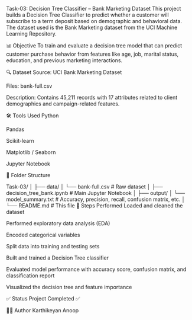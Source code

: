Task-03: Decision Tree Classifier – Bank Marketing Dataset
This project builds a Decision Tree Classifier to predict whether a customer will subscribe to a term deposit based on demographic and behavioral data. The dataset used is the Bank Marketing dataset from the UCI Machine Learning Repository.

📊 Objective
To train and evaluate a decision tree model that can predict customer purchase behavior from features like age, job, marital status, education, and previous marketing interactions.

🔍 Dataset
Source: UCI Bank Marketing Dataset

Files: bank-full.csv

Description: Contains 45,211 records with 17 attributes related to client demographics and campaign-related features.

🛠️ Tools Used
Python

Pandas

Scikit-learn

Matplotlib / Seaborn

Jupyter Notebook

📁 Folder Structure

Task-03/
│
├── data/
│   └── bank-full.csv               # Raw dataset
│
├── decision_tree_bank.ipynb       # Main Jupyter Notebook
│
├── output/
│   └── model_summary.txt          # Accuracy, precision, recall, confusion matrix, etc.
│
└── README.md                      # This file
🔧 Steps Performed
Loaded and cleaned the dataset

Performed exploratory data analysis (EDA)

Encoded categorical variables

Split data into training and testing sets

Built and trained a Decision Tree classifier

Evaluated model performance with accuracy score, confusion matrix, and classification report

Visualized the decision tree and feature importance


✅ Status
Project Completed ✅

🙋‍♂️ Author
Karthikeyan Anoop
